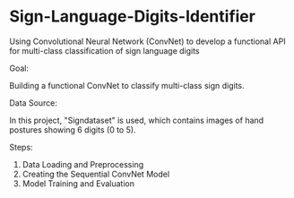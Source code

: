 # Sign-Language-Digits-Identifier
Using Convolutional Neural Network (ConvNet) to develop a functional API for multi-class classification of sign language digits

Goal:

Building a functional ConvNet to classify multi-class sign digits. 

Data Source:

In this project, "Signdataset" is used, which contains images of hand postures showing 6 digits (0 to 5).

Steps:

1. Data Loading and Preprocessing
2. Creating the Sequential ConvNet Model
3. Model Training and Evaluation

